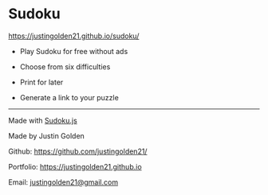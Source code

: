 # Sudoku

https://justingolden21.github.io/sudoku/

* Play Sudoku for free without ads

* Choose from six difficulties

* Print for later

* Generate a link to your puzzle

<hr>

Made with [Sudoku.js](https://github.com/robatron/sudoku.js/blob/master/sudoku.js)

Made by Justin Golden

Github: https://github.com/justingolden21/

Portfolio: https://justingolden21.github.io

Email: justingolden21@gmail.com

